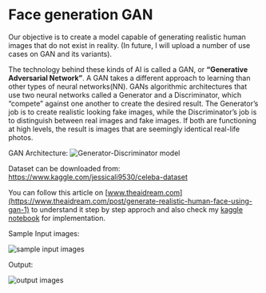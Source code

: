 # Face generation GAN
Our objective is to create a model capable of generating realistic human images that do not exist in reality. (In future, I will upload a number of use cases on GAN and its variants).

The technology behind these kinds of AI is called a GAN, or **“Generative Adversarial Network”**. A GAN takes a different approach to learning than other types of neural networks(NN). GANs algorithmic architectures that use two neural networks called a Generator and a Discriminator, which “compete” against one another to create the desired result. The Generator’s job is to create realistic looking fake images, while the Discriminator’s job is to distinguish between real images and fake images. If both are functioning at high levels, the result is images that are seemingly identical real-life photos.

GAN Architecture: 
![Generator-Discriminator model](https://github.com/nageshsinghc4/Face-generation-GAN/blob/master/0_DUjeBdOFn-89W5WL.png)


Dataset can be downloaded from: https://www.kaggle.com/jessicali9530/celeba-dataset

You can follow this article on [www.theaidream.com](https://www.theaidream.com/post/generate-realistic-human-face-using-gan-1) to understand it step by step approch and also check my [kaggle notebook](https://www.kaggle.com/nageshsingh/generate-realistic-human-face-using-gan) for implementation.

Sample Input images:

![sample input images](https://github.com/nageshsinghc4/Face-generation-GAN/blob/master/Capture.PNG)


Output:

![output images](https://github.com/nageshsinghc4/Face-generation-GAN/blob/master/visual%20(2).gif)
